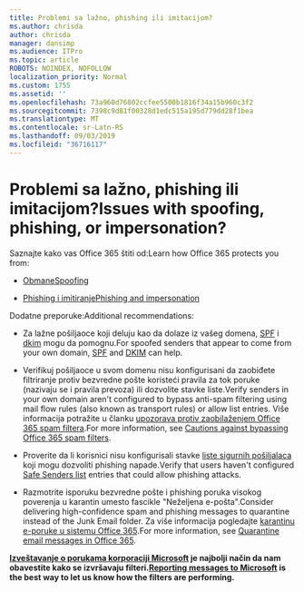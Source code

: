 ```yaml
---
title: Problemi sa lažno, phishing ili imitacijom?
ms.author: chrisda
author: chrisda
manager: dansimp
ms.audience: ITPro
ms.topic: article
ROBOTS: NOINDEX, NOFOLLOW
localization_priority: Normal
ms.custom: 1755
ms.assetid: ''
ms.openlocfilehash: 73a960d76802ccfee5500b1816f34a15b960c3f2
ms.sourcegitcommit: 7398c9d81f00328d1edc515a195d779dd28f1bea
ms.translationtype: MT
ms.contentlocale: sr-Latn-RS
ms.lasthandoff: 09/03/2019
ms.locfileid: "36716117"
---
```

# <a name="issues-with-spoofing-phishing-or-impersonation"></a><span data-ttu-id="8a105-102">Problemi sa lažno, phishing ili imitacijom?</span><span class="sxs-lookup"><span data-stu-id="8a105-102">Issues with spoofing, phishing, or impersonation?</span></span>

<span data-ttu-id="8a105-103">Saznajte kako vas Office 365 štiti od:</span><span class="sxs-lookup"><span data-stu-id="8a105-103">Learn how Office 365 protects you from:</span></span>

- [<span data-ttu-id="8a105-104">Obmane</span><span class="sxs-lookup"><span data-stu-id="8a105-104">Spoofing</span></span>](https://docs.microsoft.com/office365/securitycompliance/anti-spoofing-protection)

- [<span data-ttu-id="8a105-105">Phishing i imitiranje</span><span class="sxs-lookup"><span data-stu-id="8a105-105">Phishing and impersonation</span></span>](https://docs.microsoft.com/office365/securitycompliance/atp-anti-phishing)

<span data-ttu-id="8a105-106">Dodatne preporuke:</span><span class="sxs-lookup"><span data-stu-id="8a105-106">Additional recommendations:</span></span>

- <span data-ttu-id="8a105-107">Za lažne pošiljaoce koji deluju kao da dolaze iz vašeg domena, [SPF](https://docs.microsoft.com/office365/securitycompliance/set-up-spf-in-office-365-to-help-prevent-spoofing) i [dkim](https://docs.microsoft.com/office365/securitycompliance/use-dkim-to-validate-outbound-email) mogu da pomognu.</span><span class="sxs-lookup"><span data-stu-id="8a105-107">For spoofed senders that appear to come from your own domain, [SPF](https://docs.microsoft.com/office365/securitycompliance/set-up-spf-in-office-365-to-help-prevent-spoofing) and [DKIM](https://docs.microsoft.com/office365/securitycompliance/use-dkim-to-validate-outbound-email) can help.</span></span>

- <span data-ttu-id="8a105-108">Verifikuj pošiljaoce u svom domenu nisu konfigurisani da zaobiđete filtriranje protiv bezvredne pošte koristeći pravila za tok poruke (nazivaju se i pravila prevoza) ili dozvolite stavke liste.</span><span class="sxs-lookup"><span data-stu-id="8a105-108">Verify senders in your own domain aren't configured to bypass anti-spam filtering using mail flow rules (also known as transport rules) or allow list entries.</span></span> <span data-ttu-id="8a105-109">Više informacija potražite u članku [upozorava protiv zaobilaženjem Office 365 spam filtera](https://docs.microsoft.com/exchange/troubleshoot/antispam/cautions-against-bypassing-spam-filters).</span><span class="sxs-lookup"><span data-stu-id="8a105-109">For more information, see [Cautions against bypassing Office 365 spam filters](https://docs.microsoft.com/exchange/troubleshoot/antispam/cautions-against-bypassing-spam-filters).</span></span>

- <span data-ttu-id="8a105-110">Proverite da li korisnici nisu konfigurisali stavke [liste sigurnih pošiljalaca](https://support.office.com/article/BE1BAEA0-BEAB-4A30-B968-9004332336CE) koji mogu dozvoliti phishing napade.</span><span class="sxs-lookup"><span data-stu-id="8a105-110">Verify that users haven't configured [Safe Senders list](https://support.office.com/article/BE1BAEA0-BEAB-4A30-B968-9004332336CE) entries that could allow phishing attacks.</span></span>

- <span data-ttu-id="8a105-111">Razmotrite isporuku bezvredne pošte i phishing poruka visokog poverenja u karantin umesto fascikle "Neželjena e-pošta".</span><span class="sxs-lookup"><span data-stu-id="8a105-111">Consider delivering high-confidence spam and phishing messages to quarantine instead of the Junk Email folder.</span></span> <span data-ttu-id="8a105-112">Za više informacija pogledajte [karantinu e-poruke u sistemu Office 365](https://docs.microsoft.com/office365/securitycompliance/quarantine-email-messages).</span><span class="sxs-lookup"><span data-stu-id="8a105-112">For more information, see [Quarantine email messages in Office 365](https://docs.microsoft.com/office365/securitycompliance/quarantine-email-messages).</span></span>

<span data-ttu-id="8a105-113">**[Izveštavanje o porukama korporaciji Microsoft](https://support.office.com/article/b5caa9f1-cdf3-4443-af8c-ff724ea719d2) je najbolji način da nam obavestite kako se izvršavaju filteri.**</span><span class="sxs-lookup"><span data-stu-id="8a105-113">**[Reporting messages to Microsoft](https://support.office.com/article/b5caa9f1-cdf3-4443-af8c-ff724ea719d2) is the best way to let us know how the filters are performing.**</span></span>
